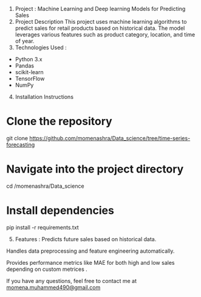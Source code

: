 1. Project :
Machine Learning and Deep learning Models for Predicting Sales
2. Project Description
This project uses machine learning algorithms to predict sales for retail products based on historical data. The model leverages various features such as product category, location, and time of year.
3. Technologies Used :
- Python 3.x
- Pandas
- scikit-learn
- TensorFlow
- NumPy
4. Installation Instructions
  # Clone the repository
git clone https://github.com/momenashra/Data_science/tree/time-series-forecasting

# Navigate into the project directory
cd /momenashra/Data_science

# Install dependencies
pip install -r requirements.txt

5. Features :
Predicts future sales based on historical data.

Handles data preprocessing and feature engineering automatically.

Provides performance metrics like MAE for both high and low sales depending on custom metrices .

If you have any questions, feel free to contact me at momena.muhammed490@gmail.com 

